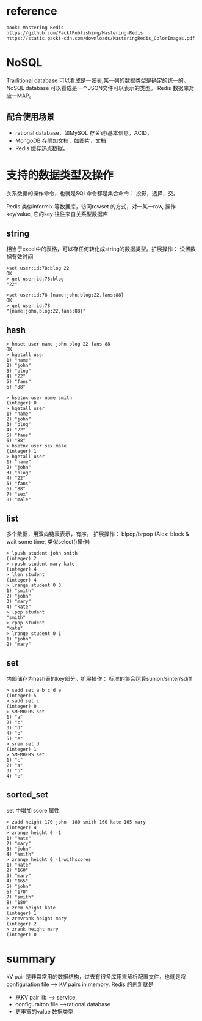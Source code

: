 # reference 
    book: Mastering Redis
    https://github.com/PacktPublishing/Mastering-Redis
    https://static.packt-cdn.com/downloads/MasteringRedis_ColorImages.pdf

# NoSQL
Traditional database 可以看成是一张表,某一列的数据类型是确定的统一的。
NoSQL database 可以看成是一个JSON文件可以表示的类型。 Redis 数据库对应一MAP。

## 配合使用场景
* rational database，如MySQL 存关键/基本信息，ACID，
* MongoDB 存附加文档，如图片，文档
* Redis 缓存热点数据。

# 支持的数据类型及操作
关系数据的操作命令，也就是SQL命令都是集合命令： 投影，选择，交。

Redis 类似informix 等数据库，访问rowset 的方式，对一某一row, 操作key/value, 它的key 往往来自关系型数据库
## string
相当于excel中的表格，可以存任何转化成string的数据类型。扩展操作： 设置数据有效时间
```
>set user:id:78:blog 22
OK
> get user:id:78:blog
"22"

>set user:id:78 {name:john,blog:22,fans:88}
OK
> get user:id:78
"{name:john,blog:22,fans:88}"

```
## hash
```
> hmset user name john blog 22 fans 88
OK
> hgetall user
1) "name"
2) "john"
3) "blog"
4) "22"
5) "fans"
6) "88"

> hsetnx user name smith
(integer) 0
> hgetall user
1) "name"
2) "john"
3) "blog"
4) "22"
5) "fans"
6) "88"
> hsetnx user sex male
(integer) 1
> hgetall user
1) "name"
2) "john"
3) "blog"
4) "22"
5) "fans"
6) "88"
7) "sex"
8) "male"

```
## list
多个数据，用双向链表表示，有序。 扩展操作： blpop/brpop  (Alex: block & wait some time, 类似select()操作)
```
> lpush student john smith
(integer) 2
> rpush student mary kate
(integer) 4
> llen student
(integer) 4
> lrange student 0 3
1) "smith"
2) "john"
3) "mary"
4) "kate"
> lpop student
"smith"
> rpop student
"kate"
> lrange student 0 1
1) "john"
2) "mary"

```
## set
内部储存为hash表的key部分。扩展操作： 标准的集合运算sunion/sinter/sdiff
```
> sadd set a b c d e
(integer) 5
> sadd set c
(integer) 0
> SMEMBERS set
1) "a"
2) "c"
3) "d"
4) "b"
5) "e"
> srem set d
(integer) 1
> SMEMBERS set
1) "c"
2) "a"
3) "b"
4) "e"
```
## sorted_set
set 中增加 score 属性 
```
> zadd height 170 john  180 smith 160 kate 165 mary
(integer) 4
> zrange height 0 -1
1) "kate"
2) "mary"
3) "john"
4) "smith"
> zrange height 0 -1 withscores
1) "kate"
2) "160"
3) "mary"
4) "165"
5) "john"
6) "170"
7) "smith"
8) "180"
> zrem height kate
(integer) 1
> zrevrank height mary
(integer) 2
> zrank height mary
(integer) 0

```

# summary
kV pair 是非常常用的数据结构，过去有很多库用来解析配置文件，也就是将 configuration file --> KV pairs in memory.
Redis 的创新就是
* 从KV pair lib --> service, 
* configuraiton file -->rational database
* 更丰富的value 数据类型


